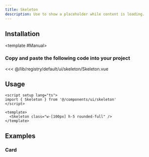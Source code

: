 ```yaml
---
title: Skeleton
description: Use to show a placeholder while content is loading.
---
```


<ComponentPreview name="SkeletonDemo" />

## Installation

<TabPreview name="CLI">
<template #CLI>

```bash
npx brodevuz@latest add skeleton
```
</template>

<template #Manual>

<Steps>

### Copy and paste the following code into your project

<<< @/lib/registry/default/ui/skeleton/Skeleton.vue

</Steps>

</template>
</TabPreview>

## Usage

```vue
<script setup lang="ts">
import { Skeleton } from '@/components/ui/skeleton'
</script>

<template>
  <Skeleton class="w-[100px] h-5 rounded-full" />
</template>
```

## Examples

### Card

<ComponentPreview name="SkeletonCard" />
